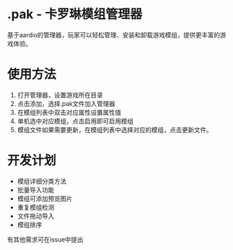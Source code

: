 # .pak - 卡罗琳模组管理器

基于aardio的管理器，玩家可以轻松管理、安装和卸载游戏模组，提供更丰富的游戏体验。

# 使用方法
1. 打开管理器，设置游戏所在目录
2. 点击添加，选择.pak文件加入管理器
3. 在模组列表中双击对应属性设置属性值
4. 单机选中对应模组，点击启用即可启用模组
5. 模组文件如果需要更新，在模组列表中选择对应的模组，点击更新文件。

# 开发计划
+ 模组详细分类方法
+ 批量导入功能
+ 模组可添加预览图片
+ 重复模组检测
+ 文件拖动导入
+ 模组排序

有其他需求可在issue中提出
